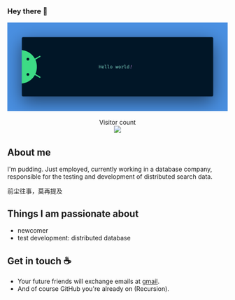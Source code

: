 ### Hey there :wave:

<img src="https://github.com/wu3227834/wu3227834/blob/main/images/banner.png" alt="Hello world">

<p align="center"> 
  Visitor count<br>
  <img src="https://profile-counter.glitch.me/wu3227834/count.svg" />
</p>

## About me

I'm pudding. Just employed, currently working in a database company, responsible for the testing and development of distributed search data.

前尘往事，莫再提及

## Things I am passionate about

- newcomer
- test development: distributed database

## Get in touch :coffee:

- Your future friends will exchange emails at  [gmail](wu3227834@gmail.com).
- And of course GitHub you're already on (Recursion).


<!--
**sagar-viradiya/sagar-viradiya** is a ✨ _special_ ✨ repository because its `README.md` (this file) appears on your GitHub profile.

Here are some ideas to get you started:

- 🔭 I’m currently working on ...
- 🌱 I’m currently learning ...
- 👯 I’m looking to collaborate on ...
- 🤔 I’m looking for help with ...
- 💬 Ask me about ...
- 📫 How to reach me: ...
- 😄 Pronouns: ...
- ⚡ Fun fact: ...
-->
